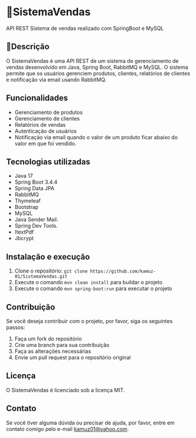 # 🛒SistemaVendas

API REST Sistema de vendas realizado com SpringBoot e MySQL

**📌Descrição**
---------------

O SistemaVendas é uma API REST de um sistema de gerenciamento de vendas desenvolvido em Java, Spring Boot, RabbitMQ e MySQL. 
O sistema permite que os usuários gerenciem produtos, clientes, relatórios de clientes e notificação via email usando RabbitMQ.

**Funcionalidades**
-----------------

* Gerenciamento de produtos
* Gerenciamento de clientes
* Relatórios de vendas
* Autenticação de usuários
* Notificação via email quando o valor de um produto ficar abaixo do valor em que foi vendido.

**Tecnologias utilizadas**
-------------------------

* Java 17
* Spring Boot 3.4.4
* Spring Data JPA
* RabbitMQ
* Thymeleaf
* Bootstrap
* MySQL
* Java Sender Mail.
* Spring Dev Tools.
* ItextPdf
* Jbcrypt

**Instalação e execução**
-------------------------

1. Clone o repositório: `git clone https://github.com/kamuz-01/SistemaVendas.git`
2. Execute o comando `mvn clean install` para buildar o projeto
3. Execute o comando `mvn spring-boot:run` para executar o projeto

**Contribuição**
----------------

Se você deseja contribuir com o projeto, por favor, siga os seguintes passos:

1. Faça um fork do repositório
2. Crie uma branch para sua contribuição
3. Faça as alterações necessárias
4. Envie um pull request para o repositório original

**Licença**
------------

O SistemaVendas é licenciado sob a licença MIT.

**Contato**
------------

Se você tiver alguma dúvida ou precisar de ajuda, por favor, entre em contato comigo pelo e-mail kamuz01@yahoo.com.
